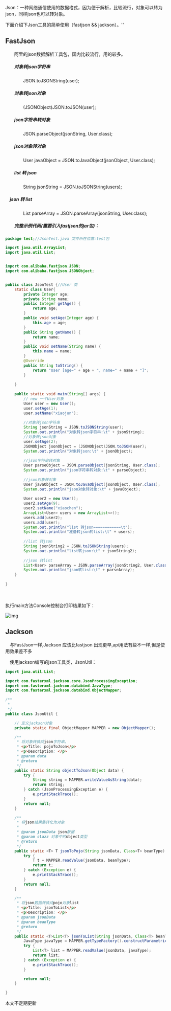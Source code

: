 Json：一种网络通信使用的数据格式，因为便于解析，比较流行，对象可以转为json，同样json也可以转对象。

下面介绍下Json工具的简单使用（fastjson && jackson）。''

## FastJson

　　阿里的json数据解析工具包，国内比较流行，用的较多。

##### 　　对象转json字符串

　　　　JSON.toJSONString(user);

##### 　　对象转json对象

　　　　(JSONObject)JSON.toJSON(user);

##### 　　json字符串转对象

　　　　JSON.parseObject(jsonString, User.class);　　

##### 　　json对象转对象 

　　　　User javaObject = JSON.toJavaObject(jsonObject, User.class);

##### 　　list 转 json

　　　　String jsonString = JSON.toJSONString(users);

#####  　json 转 list

　　　　List<User> parseArray = JSON.parseArray(jsonString, User.class);

##### 　　完整示例代码(需要引入fastjson的jar包)：

```java
package test;//JsonTest.java 文件所在位置:test包

import java.util.ArrayList;
import java.util.List;


import com.alibaba.fastjson.JSON;
import com.alibaba.fastjson.JSONObject;


public class JsonTest {//User 类
    static class User{
        private Integer age;
        private String name;
        public Integer getAge() {
            return age;
        }
        public void setAge(Integer age) {
            this.age = age;
        }
        public String getName() {
            return name;
        }
        public void setName(String name) {
            this.name = name;
        }
        @Override
        public String toString() {
            return "User [age=" + age + ", name=" + name + "]";
        }
        
    }
    
    public static void main(String[] args) {
        // new 一个User对象
        User user = new User();
        user.setAge(1);
        user.setName("xiaojun");
        
        //对象转json字符串
        String jsonString = JSON.toJSONString(user);
        System.out.println("对象转json字符串:\t" + jsonString);
        //对象转json对象
        user.setAge(2);
        JSONObject jsonObject = (JSONObject)JSON.toJSON(user);
        System.out.println("对象转json:\t" + jsonObject);
        
        //json字符串转对象
        User parseObject = JSON.parseObject(jsonString, User.class);
        System.out.println("json字符串转对象:\t" + parseObject);
        
        //json对象转对象
        User javaObject = JSON.toJavaObject(jsonObject, User.class);
        System.out.println("json对象转对象:\t" + javaObject);
        
        User user2 = new User();
        user2.setAge(9);
        user2.setName("xiaochen");
        ArrayList<User> users = new ArrayList<>();
        users.add(user2);
        users.add(user);
        System.out.println("list 转json============\t");
        System.out.println("准备转json的list:\t" + users);
        
        //list 转json
        String jsonString2 = JSON.toJSONString(users);
        System.out.println("list转json:\t" + jsonString2);
        
        //json 转list
        List<User> parseArray = JSON.parseArray(jsonString2, User.class);
        System.out.println("json转list:\t" + parseArray);
    }
    
}
```

　　

 

执行main方法Console控制台打印结果如下：

![img](https://img2018.cnblogs.com/blog/1436620/201812/1436620-20181218152550378-1612908110.png)

 

## Jackson 

　与FastJson一样,Jackson 应该比fastjson 出现更早,api用法有些不一样,但是使用效果差不多

　使用jackson编写的json工具类，JsonUtil：

```java
import java.util.List;

import com.fasterxml.jackson.core.JsonProcessingException;
import com.fasterxml.jackson.databind.JavaType;
import com.fasterxml.jackson.databind.ObjectMapper;

/**
 *
 */
public class JsonUtil {

    // 定义jackson对象
    private static final ObjectMapper MAPPER = new ObjectMapper();

    /**
     * 将对象转换成json字符串。
     * <p>Title: pojoToJson</p>
     * <p>Description: </p>
     * @param data
     * @return
     */
    public static String objectToJson(Object data) {
        try {
            String string = MAPPER.writeValueAsString(data);
            return string;
        } catch (JsonProcessingException e) {
            e.printStackTrace();
        }
        return null;
    }

    /**
     * 将json结果集转化为对象
     *
     * @param jsonData json数据
     * @param clazz 对象中的object类型
     * @return
     */
    public static <T> T jsonToPojo(String jsonData, Class<T> beanType) {
        try {
            T t = MAPPER.readValue(jsonData, beanType);
            return t;
        } catch (Exception e) {
            e.printStackTrace();
        }
        return null;
    }

    /**
     * 将json数据转换成pojo对象list
     * <p>Title: jsonToList</p>
     * <p>Description: </p>
     * @param jsonData
     * @param beanType
     * @return
     */
    public static <T>List<T> jsonToList(String jsonData, Class<T> beanType) {
        JavaType javaType = MAPPER.getTypeFactory().constructParametricType(List.class, beanType);
        try {
            List<T> list = MAPPER.readValue(jsonData, javaType);
            return list;
        } catch (Exception e) {
            e.printStackTrace();
        }

        return null;
    }

}
```

 

 

本文不定期更新
